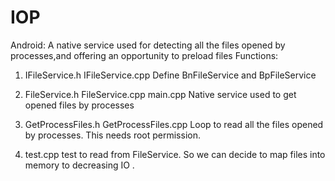 # IOP
Android: A native service used for detecting all the files opened by processes,and offering an opportunity to preload files
Functions:
1. IFileService.h IFileService.cpp 
    Define BnFileService and BpFileService
    
2. FileService.h FileService.cpp main.cpp
    Native service used to get opened files by processes

3. GetProcessFiles.h GetProcessFiles.cpp
    Loop to read all the files opened by processes. This needs root permission.
    
4. test.cpp
     test to read from FileService. So we can decide to map files into memory to decreasing IO .
